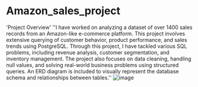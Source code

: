 # Amazon_sales_project
'Project Overview'
''I have worked on analyzing a dataset of over 1400 sales records from an Amazon-like e-commerce platform. This project involves extensive querying of customer behavior, product performance, and sales trends using PostgreSQL. Through this project, I have tackled various SQL problems, including revenue analysis, customer segmentation, and inventory management.
The project also focuses on data cleaning, handling null values, and solving real-world business problems using structured queries.
An ERD diagram is included to visually represent the database schema and relationships between tables.''
![image](https://github.com/user-attachments/assets/4d4d3783-be6b-4098-a9dd-012d3e95b9b5)

